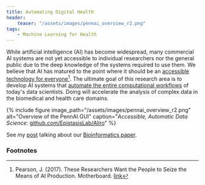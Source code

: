 ```yaml
---
title: Automating Digital Health
header:
    teaser: "/assets/images/pennai_overview_r2.png"
tags: 
    - Machine Learning for Health
---
```


While artificial intelligence (AI) has become widespread, many commercial AI systems are not yet accessible to individual researchers nor the general public due to the deep knowledge of the systems required to use them. 
We believe that AI has matured to the point where it should be an [accessible technology for everyone](/publications/#olsonSystemAccessibleArtificial2017)[^1]. 
The ultimate goal of this research area is to develop AI systems that [automate the entire computational workflows](/publications/#lacavaEvaluatingRecommenderSystems2020) of today's data scientists. 
Doing will accelerate the analysis of complex data in the biomedical and health care domains. 

{% include figure 
image_path="/assets/images/pennai_overview_r2.png" alt="Overview of the PennAI GUI" 
caption="*Accessible, Automatic Data Science*: [github.com/EpistasisLab/Aliro](https://github.com/EpistasisLab/Aliro/)" 
%}


See my [post](http://williamlacava.com/research/pennai-paper) talking about our [Bioinformatics paper](/publications/#lacavaEvaluatingRecommenderSystems2020). 


<h3 class="archive__subtitle">Footnotes</h3>


[^1]: Pearson, J. (2017). These Researchers Want the People to Seize the Means of AI Production.  Motherboard.  [link](https://motherboard.vice.com/en_us/article/z4jb9j/researchers-want-people-to-seize-the-means-of-ai-production-penn-ai)